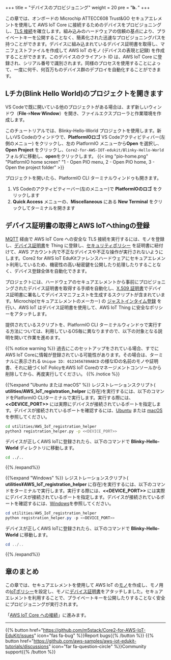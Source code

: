 +++
title = "デバイスのプロビジョニング"
weight = 20
pre = "<b>b. </b>"
+++

この章では、オンボードの Microchip ATTECC608 Trust&GO セキュアエレメントを使用して AWS IoT Core に接続するためのデバイスをプロビジョニングし、[TLS 接続](https://docs.aws.amazon.com/iot/latest/developerguide/transport-security.html)を確立します。組み込みのハードウェアの信頼の基点により、プライベートキーを公開することなく、簡素化された迅速なプロビジョニングパスを持つことができます。デバイスに組み込まれているデバイス証明書を取得し、マニフェストファイルを作成して AWS IoT のモノ (デバイスの表現と記録) を作成することができます。このデバイスのクライアント ID は、AWS IoT Core に登録され、シリアル番号で識別されます。同様のプロセスを使用することによって、一度に何千、何百万ものデバイス群のデプロイを自動化することができます。

## Lチカ(Blink Hello World)のプロジェクトを開きます

VS Codeで既に開いている他のプロジェクトがある場合は、まず新しいウィンドウ（**File**→**New Window**）を開き、ファイルエクスプローラと作業環境を作成します。

このチュートリアルでは、Blinky-Hello-World プロジェクトを使用します。新しいVS Codeのウィンドウで、**PlatformIOロゴ** VS Codeアクティビティバー(左側のメニュー) をクリックし、左の PlatformIO メニューから**Open** を選択し、**Open Project** をクリックし、`Core2-for-AWS-IOT-edukit/Blinky-Hello-World`フォルダに移動し、**open**をクリックします。
{{< img "pio-home.png" "PlatformIO home screen" "1 - Open PIO menu, 2 - Open PIO home, 3 - Open the project folder" >}}

プロジェクトを開いたら、PlatformIO CLI ターミナルウィンドゥも開きます。

1. VS Codeのアクティビティーバー(左のメニュー)で **PlatformIOのロゴ** をクリックします
2. **Quick Access** メニューの、**Miscellaneous** にある **New Terminal** をクリックしてターミナルを開きます

## デバイス証明書の取得とAWS IoTへthingの登録

[MQTT](https://docs.aws.amazon.com/iot/latest/developerguide/mqtt.html) 経由で AWS IoT Core への安全な TLS 接続を実行するには、モノを登録し、[デバイス証明書](https://docs.aws.amazon.com/iot/latest/developerguide/register-device-cert.html)を Thing に登録し、[セキュリティポリシー](https://docs.aws.amazon.com/iot/latest/developerguide/iot-policies.html) を証明書に紐付けて、AWS アカウント内で不正なデバイスや不正な操作が実行されないようにします。Core2 for AWS IoT EduKitファレンスハードウェアにセキュアエレメント利用しているため、機密性の高い秘密鍵を公開したり処理したりすることなく、デバイス登録全体を自動化できます。

プロジェクトには、ハードウェアのセキュアエレメントから事前にプロビジョニングされたデバイス証明書を取得する手順を自動化し、[X.509 証明書](https://docs.aws.amazon.com/iot/latest/developerguide/x509-client-certs.html#x509-client-cert-basics)でデバイス証明書に署名してデバイスマニフェストを生成するスクリプトが含まれています。Microchip(セキュアエレメントのメーカー) の [ジャストインタイム登録](https://aws.amazon.com/blogs/iot/just-in-time-registration-of-device-certificates-on-aws-iot/) を行い、AWS IoT はデバイス証明書を使用して、AWS IoT Thing に安全なポリシーをアタッチします。


提供されているスクリプトを、PlatformIO CLI ターミナルウィンドゥで実行する方法については、利用しているOS毎に異なりますので、以下の対象となる説明を開いて作業を進めます。

{{% notice warning %}}
過去にこのセットアップをされている場合、すでにAWS IoT Coreに情報が登録されている可能性があります。その場合は、ターミナルに表示される `Unique ID: 0123456789ABCD` の様なIDの名前のモノや証明書、それに紐づくIoT PolicyをAWS IoT Coreのマネージメントコンソールから削除してから、再度実行してください。
{{% /notice %}}

{{%expand "Ubuntu または macOS" %}}
レジストレーションスクリプト( **utilities/AWS_IoT_registration_helper** に存在)を実行するには、以下のコマンドをPlatformIO CLIターミナルで実行します。実行する際には、**<<DEVICE_PORT>>** には実際にデバイスが接続されているポートを指定します。デバイスが接続されているポートを確認するには、[Ubuntu](../getting-started/prerequisites/linux.html#usb) または [macOS](../getting-started/prerequisites/macos.html#usb)を参照してください。

```bash
cd utilities/AWS_IoT_registration_helper
python3 registration_helper.py -p <<DEVICE_PORT>>
```

デバイスが正しくAWS IoTに登録されたら、以下のコマンドで **Blinky-Hello-World** ディレクトリに移動します。
```bash
cd ../..
```
{{% /expand%}}


{{%expand "Windows" %}}
レジストレーションスクリプト( **utilities¥AWS_IoT_registration_helper** に存在)を実行するには、以下のコマンドをターミナルで実行します。実行する際には、**<<DEVICE_PORT>>** には実際にデバイスが接続されているポートを指定します。デバイスが接続されているポートを確認するには、[Windows](../getting-started/prerequisites/windows.html#usb)を参照してください。

```PowerShell
cd utilities/AWS_IoT_registration_helper
python registration_helper.py -p <<DEVICE_PORT>>
```

デバイスが正しくAWS IoTに登録されたら、以下のコマンドで **Blinky-Hello-World** に移動します。
```PowerShell
cd ../..
```
{{% /expand%}}

## 章のまとめ
この章では、セキュアエレメントを使用して AWS IoT の[モノ](https://docs.aws.amazon.com/iot/latest/developerguide/thing-registry.html)を作成し、モノ用の[IoTポリシー](https://docs.aws.amazon.com/iot/latest/developerguide/thing-policy-variables.html)を設定し、モノに[デバイス証明書](https://docs.aws.amazon.com/iot/latest/developerguide/x509-client-certs.html)をアタッチしました。セキュアエレメントを利用することで、プライベートキーを公開したりすることなく安全にプロビジョニングが実行されます。

「[AWS IoT Core への接続](/jp/blinky-hello-world/connecting-to-aws.html)」に進みます。

---
{{% button href="https://github.com/m5stack/Core2-for-AWS-IoT-EduKit/issues" icon="fas fa-bug" %}}Report bugs{{% /button %}} {{% button href="https://github.com/aws-samples/aws-iot-edukit-tutorials/discussions" icon="far fa-question-circle" %}}Community support{{% /button %}}
